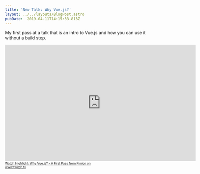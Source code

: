```yaml
---
title: 'New Talk: Why Vue.js?'
layout: ../../layouts/BlogPost.astro
pubDate:  2019-04-11T14:15:33.813Z
---
```

My first pass at a talk that is an intro to Vue.js and how you can use it without a build step.

<iframe src="https://player.twitch.tv/?autoplay=false&video=v407876453" frameborder="0" allowfullscreen="true" scrolling="no" height="378" width="620"></iframe><a href="https://www.twitch.tv/videos/407876453?tt_content=text_link&tt_medium=vod_embed" style="padding:2px 0px 4px; display:block; width:345px; font-weight:normal; font-size:10px; text-decoration:underline;">Watch Highlight: Why Vue.js? - A First Pass from Fimion on www.twitch.tv</a>
